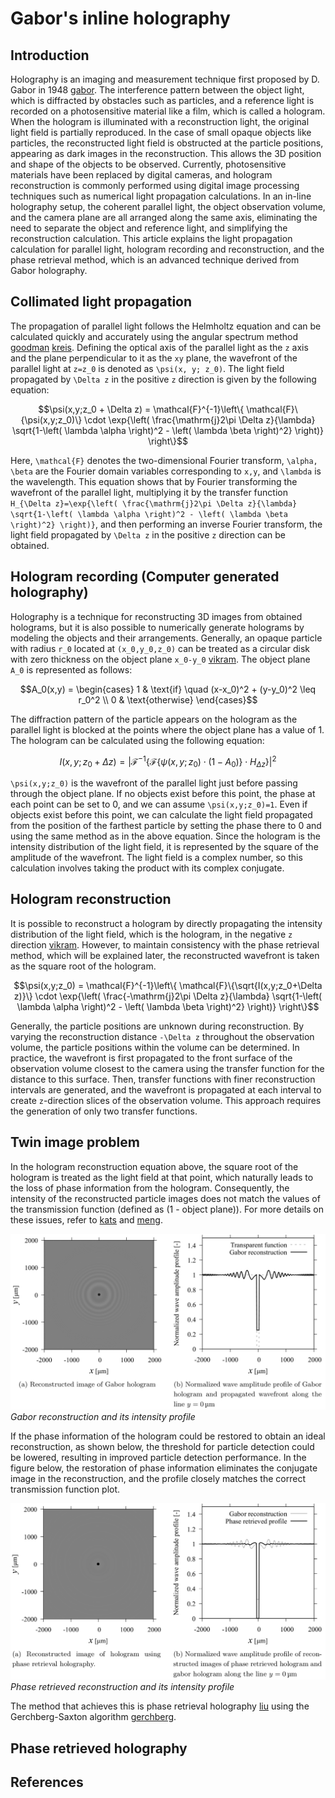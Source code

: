 # Gabor's inline holography

## Introduction
Holography is an imaging and measurement technique first proposed by D. Gabor in 1948 [gabor](@cite). The interference pattern between the object light, which is diffracted by obstacles such as particles, and a reference light is recorded on a photosensitive material like a film, which is called a hologram. When the hologram is illuminated with a reconstruction light, the original light field is partially reproduced. In the case of small opaque objects like particles, the reconstructed light field is obstructed at the particle positions, appearing as dark images in the reconstruction. This allows the 3D position and shape of the objects to be observed. Currently, photosensitive materials have been replaced by digital cameras, and hologram reconstruction is commonly performed using digital image processing techniques such as numerical light propagation calculations. In an in-line holography setup, the coherent parallel light, the object observation volume, and the camera plane are all arranged along the same axis, eliminating the need to separate the object and reference light, and simplifying the reconstruction calculation. This article explains the light propagation calculation for parallel light, hologram recording and reconstruction, and the phase retrieval method, which is an advanced technique derived from Gabor holography.

## Collimated light propagation
The propagation of parallel light follows the Helmholtz equation and can be calculated quickly and accurately using the angular spectrum method [goodman](@cite) [kreis](@cite). Defining the optical axis of the parallel light as the ``z`` axis and the plane perpendicular to it as the ``xy`` plane, the wavefront of the parallel light at ``z=z_0`` is denoted as ``\psi(x, y; z_0)``. The light field propagated by ``\Delta z`` in the positive ``z`` direction is given by the following equation:

```math
\psi(x,y;z_0 + \Delta z) = \mathcal{F}^{-1}\left\{ \mathcal{F}\{\psi(x,y;z_0)\} \cdot \exp{\left( \frac{\mathrm{j}2\pi \Delta z}{\lambda} \sqrt{1-\left( \lambda \alpha \right)^2 - \left( \lambda \beta \right)^2} \right)} \right\}
```

Here, ``\mathcal{F}`` denotes the two-dimensional Fourier transform, ``\alpha, \beta`` are the Fourier domain variables corresponding to ``x,y``, and ``\lambda`` is the wavelength. This equation shows that by Fourier transforming the wavefront of the parallel light, multiplying it by the transfer function ``H_{\Delta z}=\exp{\left( \frac{\mathrm{j}2\pi \Delta z}{\lambda} \sqrt{1-\left( \lambda \alpha \right)^2 - \left( \lambda \beta \right)^2} \right)}``, and then performing an inverse Fourier transform, the light field propagated by ``\Delta z`` in the positive ``z`` direction can be obtained.

## Hologram recording (Computer generated holography)
Holography is a technique for reconstructing 3D images from obtained holograms, but it is also possible to numerically generate holograms by modeling the objects and their arrangements. Generally, an opaque particle with radius ``r_0`` located at ``(x_0,y_0,z_0)`` can be treated as a circular disk with zero thickness on the object plane ``x_0-y_0`` [vikram](@cite). The object plane ``A_0`` is represented as follows:

```math
A_0(x,y) = \begin{cases}
1 & \text{if} \quad (x-x_0)^2 + (y-y_0)^2 \leq r_0^2 \\
0 & \text{otherwise}
\end{cases}
```

The diffraction pattern of the particle appears on the hologram as the parallel light is blocked at the points where the object plane has a value of 1. The hologram can be calculated using the following equation:

```math
I(x,y; z_0+\Delta z) = \left| \mathcal{F}^{-1}\left\{ \mathcal{F}\{\psi(x,y;z_0)\cdot \left(1-A_0\right)\} \cdot H_{\Delta z} \right\} \right|^2
```

```\psi(x,y;z_0)``` is the wavefront of the parallel light just before passing through the object plane. If no objects exist before this point, the phase at each point can be set to 0, and we can assume ``\psi(x,y;z_0)=1``. Even if objects exist before this point, we can calculate the light field propagated from the position of the farthest particle by setting the phase there to 0 and using the same method as in the above equation. Since the hologram is the intensity distribution of the light field, it is represented by the square of the amplitude of the wavefront. The light field is a complex number, so this calculation involves taking the product with its complex conjugate.

## Hologram reconstruction
It is possible to reconstruct a hologram by directly propagating the intensity distribution of the light field, which is the hologram, in the negative ``z`` direction [vikram](@cite). However, to maintain consistency with the phase retrieval method, which will be explained later, the reconstructed wavefront is taken as the square root of the hologram.

```math
\psi(x,y;z_0) = \mathcal{F}^{-1}\left\{ \mathcal{F}\{\sqrt{I(x,y;z_0+\Delta z)}\} \cdot \exp{\left( \frac{-\mathrm{j}2\pi \Delta z}{\lambda} \sqrt{1-\left( \lambda \alpha \right)^2 - \left( \lambda \beta \right)^2} \right)} \right\}
```

Generally, the particle positions are unknown during reconstruction. By varying the reconstruction distance ``-\Delta z`` throughout the observation volume, the particle positions within the volume can be determined. In practice, the wavefront is first propagated to the front surface of the observation volume closest to the camera using the transfer function for the distance to this surface. Then, transfer functions with finer reconstruction intervals are generated, and the wavefront is propagated at each interval to create ``z``-direction slices of the observation volume. This approach requires the generation of only two transfer functions.

## Twin image problem
In the hologram reconstruction equation above, the square root of the hologram is treated as the light field at that point, which naturally leads to the loss of phase information from the hologram. Consequently, the intensity of the reconstructed particle images does not match the values of the transmission function (defined as (1 - object plane)). For more details on these issues, refer to [kats](@cite) and [meng](@cite).

![gabor reconstruction](assets/gabor.png)
*Gabor reconstruction and its intensity profile*

If the phase information of the hologram could be restored to obtain an ideal reconstruction, as shown below, the threshold for particle detection could be lowered, resulting in improved particle detection performance. In the figure below, the restoration of phase information eliminates the conjugate image in the reconstruction, and the profile closely matches the correct transmission function plot.

![phase retrieval](assets/pr.png)
*Phase retrieved reconstruction and its intensity profile*

The method that achieves this is phase retrieval holography [liu](@cite) using the Gerchberg-Saxton algorithm [gerchberg](@cite).

## Phase retrieved holography



## References

```@bibliography
```